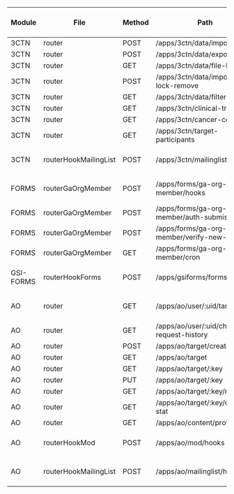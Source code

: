 | Module | File | Method | Path | anonymous | authenticated| administrator | operator | form administrator | P-admin | P-owner | P-operator | P-requisitioner | P-administrator | P-accessioners | P-lab user | P-signout | Comment |
|---|---|---|---|---|---|---|---|---|---|---|---|---|---|---|---|---|---|
|3CTN | router | POST | /apps/3ctn/data/import | N | N | Y | Y | N | N/A | N/A | N/A | N/A | N/A | N/A | N/A | N/A | 
|3CTN | router | POST | /apps/3ctn/data/export | N | N | Y | Y | N | N/A | N/A | N/A | N/A | N/A | N/A | N/A | N/A | 
|3CTN | router | GET | /apps/3ctn/data/file-list | N | N | Y | Y | N | N/A | N/A | N/A | N/A | N/A | N/A | N/A | N/A | 
|3CTN | router | POST | /apps/3ctn/data/import-lock-remove | N | N | Y | Y | N | N/A | N/A | N/A | N/A | N/A | N/A | N/A | N/A | 
|3CTN | router | GET | /apps/3ctn/data/filters | Y |
|3CTN | router | GET | /apps/3ctn/clinical-trials | Y |
|3CTN | router | GET | /apps/3ctn/cancer-centres | Y |
|3CTN | router | GET | /apps/3ctn/target-participants | Y |
|3CTN | routerHookMailingList | POST | /apps/3ctn/mailinglist/hooks | Y | | | | | | | | | | | | | form callback api |
|FORMS | routerGaOrgMember | POST | /apps/forms/ga-org-member/hooks | Y | | | | | | | | | | | | | form callback api |
|FORMS | routerGaOrgMember | POST | /apps/forms/ga-org-member/auth-submission | Y | | | | | | | | | | | | | verify by token |
|FORMS | routerGaOrgMember | POST | /apps/forms/ga-org-member/verify-new-owner | Y | | | | | | | | | | | | | verify by token |
|FORMS | routerGaOrgMember | GET | /apps/forms/ga-org-member/cron | Y |
|GSI-FORMS | routerHookForms | POST | /apps/gsiforms/forms/hooks | N | Y | | | | | | | | | | | | form callback api |
|AO | router | GET | /apps/ao/user/:uid/target | N | Y | | | | | | | | | | | | user get own if not Op |
|AO | router | GET | /apps/ao/user/:uid/change-request-history | N | N | Y | Y | N | N/A | N/A | N/A | N/A | N/A | N/A | N/A | N/A |
|AO | router | POST | /apps/ao/target/create | N | Y |
|AO | router | GET | /apps/ao/target | N | Y |
|AO | router | GET | /apps/ao/target/:key | N | Y |
|AO | router | PUT | /apps/ao/target/:key | N | Y |
|AO | router | GET | /apps/ao/target/:key/member | N | Y |
|AO | router | GET | /apps/ao/target/:key/content-stat | N | Y |
|AO | router | GET | /apps/ao/content/profile | Y |
|AO | routerHookMod | POST | /apps/ao/mod/hooks | Y | | | | | | | | | | | | form callback api |
|AO | routerHookMailingList | POST | /apps/ao/mailinglist/hooks | Y | | | | | | | | | | | | | form callback api |

